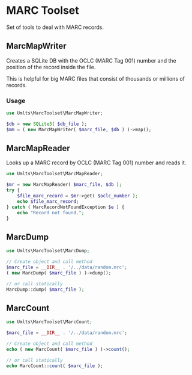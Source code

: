 # MARC Toolset

Set of tools to deal with MARC records.

## MarcMapWriter

Creates a SQLite DB with the OCLC (MARC Tag 001) number and the position
of the record inside the file.

This is helpful for big MARC files that consist of thousands or millions
of records.

### Usage

```php
use Umlts\MarcToolset\MarcMapWriter;

$db = new SQLite3( $db_file );
$mm = ( new MarcMapWriter( $marc_file, $db ) )->map();
```

## MarcMapReader

Looks up a MARC record by OCLC (MARC Tag 001) number and reads it.

```php
use Umlts\MarcToolset\MarcMapReader;

$mr = new MarcMapReader( $marc_file, $db );
try {
    $file_marc_record = $mr->get( $oclc_number );
    echo $file_marc_record;
} catch ( MarcRecordNotFoundException $e ) {
    echo "Record not found.";
}
```

## MarcDump

```php
use Umlts\MarcToolset\MarcDump;

// Create object and call method
$marc_file = __DIR__ . '/../data/random.mrc';
( new MarcDump( $marc_file ) )->dump();

// or call statically
MarcDump::dump( $marc_file );
```

## MarcCount

```php
use Umlts\MarcToolset\MarcCount;

$marc_file = __DIR__ . '/../data/random.mrc';

// Create object and call method
echo ( new MarcCount( $marc_file ) )->count();

// or call statically
echo MarcCount::count( $marc_file );
```
